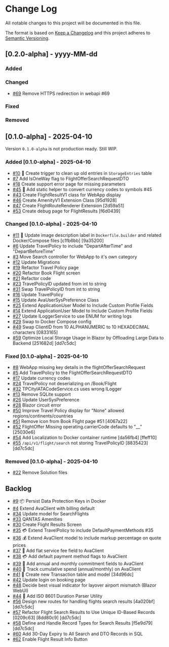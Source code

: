 
# Change Log

All notable changes to this project will be documented in this file.

The format is based on [Keep a Changelog](http://keepachangelog.com/)
and this project adheres to [Semantic Versioning](http://semver.org/).

## [0.2.0-alpha] - yyyy-MM-dd

### Added

### Changed

- [#69](https://github.com/repasscloud/Ava.WebApp/issues/69)
  Remove HTTPS redirection in webapi #69

### Fixed

### Removed

## [0.1.0-alpha] - 2025-04-10

Version `0.1.0-alpha` is not production ready. Still WIP.

### Added [0.1.0-alpha] - 2025-04-10

- [#10](https://github.com/repasscloud/Ava.WebApp/issues/10)
  📌 Create trigger to clean up old entries in `StorageEntries` table
- [#7](https://github.com/repasscloud/Ava.WebApp/issues/7)
  Add IsOneWay flag to FlightOfferSearchRequestDTO
- [#18](https://github.com/repasscloud/Ava.WebApp/issues/18)
  Create support error page for missing parameters
- [#45](https://github.com/repasscloud/Ava.Platform/issues/45)
  💱 Add static helper to convert currency codes to symbols #45
- [#43](https://github.com/repasscloud/Ava.Platform/issues/43)
  Create FlightResultV1 class for WebApp display
- [#46](https://github.com/repasscloud/Ava.Platform/issues/46)
  Create AmenityV1 Extension Class [95d1928]
- [#47](https://github.com/repasscloud/Ava.Platform/issues/47)
  Create FlightRouteRenderer Extension [2d59a51]
- [#53](https://github.com/repasscloud/Ava.WebApp/issues/53)
  Create debug page for FlightResults [f6d0439]

### Changed [0.1.0-alpha] - 2025-04-10

- [#11](https://github.com/repasscloud/Ava.WebApp/issues/11)
  🐳 Update image description label in `Dockerfile.builder` and related Docker/Compose files [c1fb6bb] [9a35200]
- [#6](https://github.com/repasscloud/Ava.WebApp/issues/6)
  Update TravelPolicy to include "DepartAfterTime" and "DepartBeforeTime"
- [#3](https://github.com/repasscloud/Ava.WebApp/issues/3)
  Move Search controller for WebApp to it's own category
- [#12](https://github.com/repasscloud/Ava.WebApp/issues/12)
  Update Migrations
- [#19](https://github.com/repasscloud/Ava.WebApp/issues/19)
  Refactor Travel Policy page
- [#20](https://github.com/repasscloud/Ava.WebApp/issues/20)
  Refactor Book Flight screen
- [#21](https://github.com/repasscloud/Ava.WebApp/issues/21)
  Refactor code
- [#23](https://github.com/repasscloud/Ava.WebApp/issues/23)
  TravelPolicyID updated from int to string
- [#31](https://github.com/repasscloud/Ava.WebApp/issues/31)
  Swap TravelPolicyID from int to string
- [#16](https://github.com/repasscloud/Ava.WebApp/issues/16)
  Update TravelPolicy
- [#15](https://github.com/repasscloud/Ava.WebApp/issues/15)
  Update AvaUserSysPreference Class
- [#25](https://github.com/repasscloud/Ava.WebApp/issues/25)
  Extend ApplicationUser Model to Include Custom Profile Fields
- [#14](https://github.com/repasscloud/Ava.WebApp/issues/14)
  Extend ApplicationUser Model to Include Custom Profile Fields
- [#27](https://github.com/repasscloud/Ava.WebApp/issues/27)
  Update ILoggerService to use ENUM for writing logs
- [#29](https://github.com/repasscloud/Ava.WebApp/issues/29)
  Swap to Docker Compose config
- [#49](https://github.com/repasscloud/Ava.WebApp/issues/49)
  Swap ClientID from 10 ALPHANUMERIC to 10 HEXADECIMAL characters [0833165]
- [#59](https://github.com/repasscloud/Ava.Platform/issues/59)
  Optimize Local Storage Usage in Blazor by Offloading Large Data to Backend [251682d] [dd7c5dc]

### Fixed [0.1.0-alpha] - 2025-04-10

- [#8](https://github.com/repasscloud/Ava.WebApp/issues/8)
  WebApp missing key details in the flightOfferSearchRequest
- [#5](https://github.com/repasscloud/Ava.WebApp/issues/5)
  Add TravelPolicy to the FlightOfferSearchRequestDTO
- [#17](https://github.com/repasscloud/Ava.WebApp/issues/17)
  Update currency codes
- [#24](https://github.com/repasscloud/Ava.WebApp/issues/24)
  TravelPolicy not deserializing on /Book/Flight
- [#32](https://github.com/repasscloud/Ava.WebApp/issues/32)
  TPCityIATACodeService.cs uses wrong ILogger
- [#13](https://github.com/repasscloud/Ava.WebApp/issues/13)
  Remove SQLite support
- [#26](https://github.com/repasscloud/Ava.WebApp/issues/26)
  Update UserSysPreference
- [#28](https://github.com/repasscloud/Ava.WebApp/issues/28)
  Blazor circuit error
- [#50](https://github.com/repasscloud/Ava.WebApp/issues/50)
  Improve Travel Policy display for "None" allowed regions/continents/countries
- [#51](https://github.com/repasscloud/Ava.WebApp/issues/51)
  Remove icon from Book Flight page #51 [4067a22]
- [#52](https://github.com/repasscloud/Ava.WebApp/issues/52)
  FlightOffer Missing operating.carrierCode defaults to "__" [25030e6]
- [#54](https://github.com/repasscloud/Ava.WebApp/issues/54)
  Add Localization to Docker container runtime [da56fb4] [ffeff10]
- [#55](https://github.com/repasscloud/Ava.Platform/issues/55)
  `/api/v1/flight/search` not storing TravelPolicyID [8835423] [dd7c5dc]

### Removed [0.1.0-alpha] - 2025-04-10

- [#22](https://github.com/repasscloud/Ava.WebApp/issues/22)
  Remove Solution files

## Backlog

- [#9](https://github.com/repasscloud/Ava.WebApp/issues/9)
  📦 Persist Data Protection Keys in Docker
- [#4](https://github.com/repasscloud/Ava.WebApp/issues/4)
  Extend AvaClient with billing default
- [#34](https://github.com/repasscloud/Ava.WebApp/issues/34)
  Update model for SearchFlights
- [#33](https://github.com/repasscloud/Ava.WebApp/issues/33)
  QANTAS Amenities
- [#30](https://github.com/repasscloud/Ava.WebApp/issues/30)
  Create Flight Results Screen
- [#35](https://github.com/repasscloud/Ava.WebApp/issues/35)
  💳 Extend TravelPolicy to include DefaultPaymentMethods #35
- [#36](https://github.com/repasscloud/Ava.Platform/issues/36)
  💰 Extend AvaClient model to include markup percentage on quote prices
- [#37](https://github.com/repasscloud/Ava.Platform/issues/37)
  🧾 Add flat service fee field to AvaClient
- [#38](https://github.com/repasscloud/Ava.Platform/issues/38)
  💳 Add default payment method flags to AvaClient
- [#39](https://github.com/repasscloud/Ava.Platform/issues/39)
  📅 Add annual and monthly commitment fields to AvaClient
- [#40](https://github.com/repasscloud/Ava.Platform/issues/40)
  💸 Track cumulative spend (annual/monthly) on AvaClient
- [#41](https://github.com/repasscloud/Ava.Platform/issues/41)
  🧾 Create new Transaction table and model [34d96dc]
- [#42](https://github.com/repasscloud/Ava.Platform/issues/42)
  Update login on booking page
- [#48](https://github.com/repasscloud/Ava.Platform/issues/48)
  Decide best visual indicator for layover airport mismatch (Blazor WebUI)
- [#44](https://github.com/repasscloud/Ava.Platform/issues/44)
  🐛 Add ISO 8601 Duration Parser Utility
- [#56](https://github.com/repasscloud/Ava.Platform/issues/56)
  Design new routes for handling flights search results [4a020bf] [dd7c5dc]
- [#57](https://github.com/repasscloud/Ava.Platform/issues/57)
  Refactor Flight Search Results to Use Unique ID-Based Records [0209c63] [8dd80c9] [dd7c5dc]
- [#58](https://github.com/repasscloud/Ava.Platform/issues/58)
  Define and Handle Record Types for Search Results [f5e9d79] [dd7c5dc]
- [#60](https://github.com/repasscloud/Ava.Platform/issues/60)
  Add 30-Day Expiry to All Search and DTO Records in SQL
- [#62](https://github.com/repasscloud/Ava.Platform/issues/62)
  Enable Flight Result Info Button

